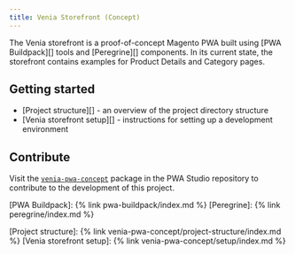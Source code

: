 ```yaml
---
title: Venia Storefront (Concept)
---
```


The Venia storefront is a proof-of-concept Magento PWA built using [PWA Buildpack][] tools and [Peregrine][] components.
In its current state, the storefront contains examples for Product Details and Category pages.

## Getting started

* [Project structure][] - an overview of the project directory structure
* [Venia storefront setup][] - instructions for setting up a development environment

## Contribute

Visit the [`venia-pwa-concept`][] package in the PWA Studio repository to contribute to the development of this project.

[`venia-pwa-concept`]: https://github.com/magento/pwa-studio/tree/master/packages/venia-concept
[PWA Buildpack]: {% link pwa-buildpack/index.md %}
[Peregrine]: {% link peregrine/index.md %}

[Project structure]: {% link venia-pwa-concept/project-structure/index.md %}
[Venia storefront setup]: {% link venia-pwa-concept/setup/index.md %}
